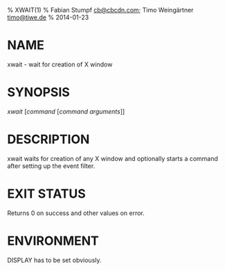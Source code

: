 % XWAIT(1)
% Fabian Stumpf <cb@cbcdn.com>; Timo Weingärtner <timo@tiwe.de>
% 2014-01-23

# NAME

xwait - wait for creation of X window

# SYNOPSIS

*xwait* [*command* [*command arguments*]]

# DESCRIPTION

xwait waits for creation of any X window and optionally starts a command after setting up the event filter.

# EXIT STATUS

Returns 0 on success and other values on error.

# ENVIRONMENT

DISPLAY has to be set obviously.
